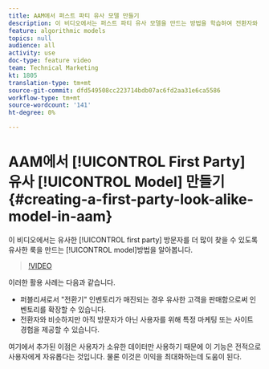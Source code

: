 ```yaml
---
title: AAM에서 퍼스트 파티 유사 모델 만들기
description: 이 비디오에서는 퍼스트 파티 유사 모델을 만드는 방법을 학습하여 전환자와 유사한 방문자를 더 많이 찾을 수 있습니다.
feature: algorithmic models
topics: null
audience: all
activity: use
doc-type: feature video
team: Technical Marketing
kt: 1805
translation-type: tm+mt
source-git-commit: dfd549508cc223714bdb07ac6fd2aa31e6ca5586
workflow-type: tm+mt
source-wordcount: '141'
ht-degree: 0%

---
```



# AAM에서 [!UICONTROL First Party] 유사 [!UICONTROL Model] 만들기 {#creating-a-first-party-look-alike-model-in-aam}

이 비디오에서는 유사한 [!UICONTROL first party] 방문자를 더 많이 찾을 수 있도록 유사한 룩을 만드는 [!UICONTROL model]방법을 알아봅니다.

>[!VIDEO](https://video.tv.adobe.com/v/23504/?quality=12)

이러한 활용 사례는 다음과 같습니다.

* 퍼블리셔로서 &quot;전환기&quot; 인벤토리가 매진되는 경우 유사한 고객을 판매함으로써 인벤토리를 확장할 수 있습니다.
* 전환자와 비슷하지만 아직 방문자가 아닌 사용자를 위해 특정 마케팅 또는 사이트 경험을 제공할 수 있습니다.

여기에서 추가된 이점은 사용자가 소유한 데이터만 사용하기 때문에 이 기능은 전적으로 사용자에게 자유롭다는 것입니다. 물론 이것은 이익을 최대화하는데 도움이 된다.
